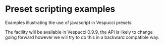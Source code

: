 # Preset scripting examples

Examples illustrating the use of javascript in Vespucci presets.

The facility will be available in Vespucci 0.9.9, the API is likely to change going forward however we will try to do this in a backward compatible way. 

